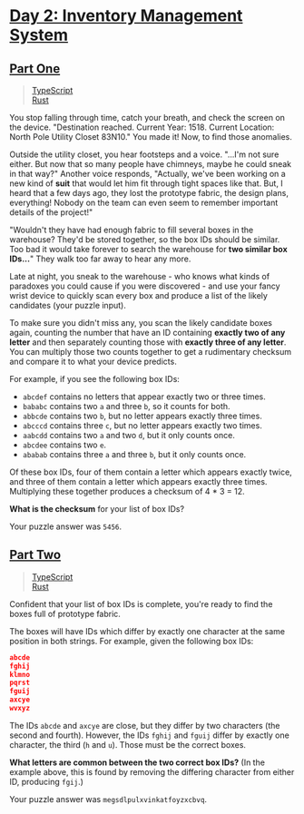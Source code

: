 # [Day 2: Inventory Management System](https://adventofcode.com/2018/day/2)

## [Part One](https://adventofcode.com/2018/day/2#part1)

> [TypeScript](/solutions/typescript/2018/02/part_one.ts)\
> [Rust](/solutions/rust/2018/02/src/lib.rs)

You stop falling through time, catch your breath, and check the screen on the
device. "Destination reached. Current Year: 1518. Current Location: North
Pole Utility Closet 83N10." You made it! Now, to find those anomalies.

Outside the utility closet, you hear footsteps and a voice. "...I'm not sure
either. But now that so many people have chimneys, maybe he could sneak in
that way?" Another voice responds, "Actually, we've been working on a new
kind of **suit** that would let him fit through tight spaces like that. But,
I heard that a few days ago, they lost the prototype fabric, the design
plans, everything! Nobody on the team can even seem to remember important
details of the project!"

"Wouldn't they have had enough fabric to fill several boxes in the warehouse?
They'd be stored together, so the box IDs should be similar. Too bad it would
take forever to search the warehouse for **two similar box IDs...**" They
walk too far away to hear any more.

Late at night, you sneak to the warehouse - who knows what kinds of paradoxes
you could cause if you were discovered - and use your fancy wrist device to
quickly scan every box and produce a list of the likely candidates (your
puzzle input).

To make sure you didn't miss any, you scan the likely candidate boxes again,
counting the number that have an ID containing **exactly two of any letter**
and then separately counting those with **exactly three of any letter**. You
can multiply those two counts together to get a rudimentary checksum and
compare it to what your device predicts.

For example, if you see the following box IDs:

- `abcdef` contains no letters that appear exactly two or three times.
- `bababc` contains two `a` and three `b`, so it counts for both.
- `abbcde` contains two `b`, but no letter appears exactly three times.
- `abcccd` contains three `c`, but no letter appears exactly two times.
- `aabcdd` contains two `a` and two `d`, but it only counts once.
- `abcdee` contains two `e`.
- `ababab` contains three `a` and three `b`, but it only counts once.

Of these box IDs, four of them contain a letter which appears exactly twice,
and three of them contain a letter which appears exactly three times.
Multiplying these together produces a checksum of 4 \* 3 = 12.

**What is the checksum** for your list of box IDs?

Your puzzle answer was `5456`.

## [Part Two](https://adventofcode.com/2018/day/2#part2)

> [TypeScript](/solutions/typescript/2018/02/part_two.ts)\
> [Rust](/solutions/rust/2018/02/src/lib.rs)

Confident that your list of box IDs is complete, you're ready to find the
boxes full of prototype fabric.

The boxes will have IDs which differ by exactly one character at the same
position in both strings. For example, given the following box IDs:

```json
abcde
fghij
klmno
pqrst
fguij
axcye
wvxyz
```

The IDs `abcde` and `axcye` are close, but they differ by two characters (the
second and fourth). However, the IDs `fghij` and `fguij` differ by exactly one
character, the third (`h` and `u`). Those must be the correct boxes.

**What letters are common between the two correct box IDs?** (In the example
above, this is found by removing the differing character from either ID,
producing `fgij`.)

Your puzzle answer was `megsdlpulxvinkatfoyzxcbvq`.
